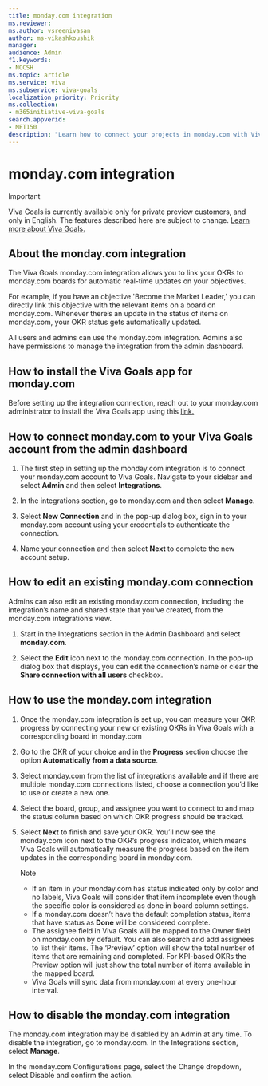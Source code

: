 ```yaml
---
title: monday.com integration
ms.reviewer: 
ms.author: vsreenivasan
author: ms-vikashkoushik
manager: 
audience: Admin
f1.keywords:
- NOCSH
ms.topic: article
ms.service: viva
ms.subservice: viva-goals
localization_priority: Priority
ms.collection:  
- m365initiative-viva-goals  
search.appverid:
- MET150
description: "Learn how to connect your projects in monday.com with Viva Goals."
---
```


# monday.com integration

> [!IMPORTANT]
> Viva Goals is currently available only for private preview customers, and only in English. The features described here are subject to change. [Learn more about Viva Goals.](https://go.microsoft.com/fwlink/?linkid=2189933)

## About the monday.com integration

The Viva Goals monday.com integration allows you to link your OKRs to monday.com boards for automatic real-time updates on your objectives. 

For example, if you have an objective 'Become the Market Leader,' you can directly link this objective with the relevant items on a board on monday.com. Whenever there’s an update in the status of items on monday.com, your OKR status gets automatically updated. 

All users and admins can use the monday.com integration. Admins also have permissions to manage the integration from the admin dashboard. 

## How to install the Viva Goals app for monday.com

Before setting up the integration connection, reach out to your monday.com administrator to install the Viva Goals app using this [link.](https://auth.monday.com/auth/login_monday/enter_slug?force_existing_account=true&oauth_payload_token=eyJhbGciOiJIUzI1NiJ9.eyJjbGllbnRfaWQiOiJiMTFlMmUxMDljOTdiMzcxYzAzYTk0YzRlNWQ4ZWNmZSIsInJlc3BvbnNlX3R5cGUiOiJpbnN0YWxsIiwib2F1dGhfdmVyc2lvbiI6Mn0.ld79ozTcYkdq5gD2eu60HSLoDeuNB_nb2bsOsmJzqyM) 

## How to connect monday.com to your Viva Goals account from the admin dashboard

1. The first step in setting up the monday.com integration is to connect your monday.com account to Viva Goals. Navigate to your sidebar and select **Admin** and then select **Integrations**.

2. In the integrations section, go to monday.com and then select **Manage**. 

3. Select **New Connection** and in the pop-up dialog box, sign in to your monday.com account using your credentials to authenticate the connection. 

4. Name your connection and then select **Next** to complete the new account setup.

## How to edit an existing monday.com connection

Admins can also edit an existing monday.com connection, including the integration’s name and shared state that you’ve created, from the monday.com integration’s view. 

1. Start in the Integrations section in the Admin Dashboard and select **monday.com**. 

2. Select the **Edit** icon next to the monday.com connection. In the pop-up dialog box that displays, you can edit the connection’s name or clear the **Share connection with all users** checkbox. 

## How to use the monday.com integration

1. Once the monday.com integration is set up, you can measure your OKR progress by connecting your new or existing OKRs in Viva Goals with a corresponding board in monday.com

2. Go to the OKR of your choice and in the **Progress** section choose the option **Automatically from a data source**. 

3. Select monday.com from the list of integrations available and if there are multiple monday.com connections listed, choose a connection you’d like to use or create a new one. 

4. Select the board, group, and assignee you want to connect to and map the status column based on which OKR progress should be tracked. 

5. Select **Next** to finish and save your OKR. You’ll now see the monday.com icon next to the OKR‘s progress indicator, which means Viva Goals will automatically measure the progress based on the item updates in the corresponding board in monday.com. 

    > [!NOTE]
    >
    > - If an item in your monday.com has status indicated only by color and no labels, Viva Goals will consider that item incomplete even though the specific color is considered as done in board column settings.
    > - If a monday.com doesn’t have the default completion status, items that have status as **Done** will be considered complete.
    > - The assignee field in Viva Goals will be mapped to the Owner field on monday.com by default. You can also search and add assignees to list their items. The ‘Preview’ option will show the total number of items that are remaining and completed. For KPI-based OKRs the Preview option will just show the total number of items available in the mapped board.
    > - Viva Goals will sync data from monday.com at every one-hour interval. 

## How to disable the monday.com integration

The monday.com integration may be disabled by an Admin at any time. To disable the integration, go to monday.com. In the Integrations section, select **Manage**. 

In the monday.com Configurations page, select the Change dropdown, select Disable and confirm the action. 
